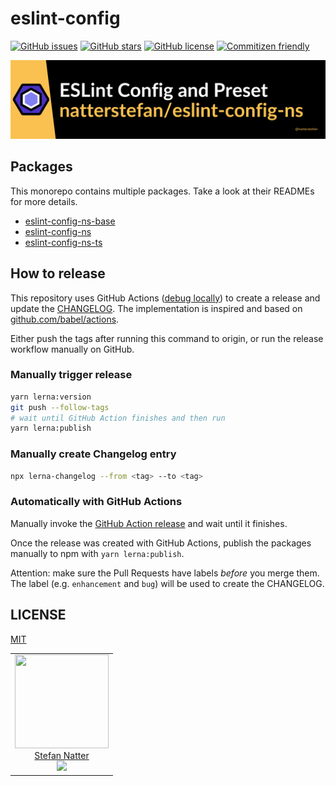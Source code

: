 # eslint-config

[![GitHub issues](https://img.shields.io/github/issues/natterstefan/eslint-config-ns)](https://github.com/natterstefan/eslint-config-ns/issues)
[![GitHub stars](https://img.shields.io/github/stars/natterstefan/eslint-config-ns)](https://github.com/natterstefan/eslint-config-ns/stargazers)
[![GitHub license](https://img.shields.io/github/license/natterstefan/eslint-config-ns)](https://github.com/natterstefan/eslint-config-ns/blob/main/LICENSE)
[![Commitizen friendly](https://img.shields.io/badge/commitizen-friendly-brightgreen.svg)](http://commitizen.github.io/cz-cli/)

![natterstefan/eslint-config-ns](./assets/github.png)

## Packages

This monorepo contains multiple packages. Take a look at their READMEs for more
details.

- [eslint-config-ns-base](./packages/eslint-config-ns-base/README.md)
- [eslint-config-ns](./packages/eslint-config-ns/README.md)
- [eslint-config-ns-ts](./packages/eslint-config-ns-ts/README.md)

## How to release

This repository uses GitHub Actions
([debug locally](https://github.com/nektos/act)) to create a release and update
the [CHANGELOG](CHANGELOG.md). The implementation is inspired and based on
[github.com/babel/actions](https://github.com/babel/actions/tree/bb571b895aa20aaa3ee4ef58adcde364416acc9a).

Either push the tags after running this command to origin, or run the release
workflow manually on GitHub.

### Manually trigger release

```bash
yarn lerna:version
git push --follow-tags
# wait until GitHub Action finishes and then run
yarn lerna:publish
```

### Manually create Changelog entry

```bash
npx lerna-changelog --from <tag> --to <tag>
```

### Automatically with GitHub Actions

Manually invoke the
[GitHub Action release](https://github.com/natterstefan/eslint-config-ns/actions/workflows/release.yml)
and wait until it finishes.

Once the release was created with GitHub Actions, publish the packages manually
to npm with `yarn lerna:publish`.

Attention: make sure the Pull Requests have labels _before_ you merge them. The
label (e.g. `enhancement` and `bug`) will be used to create the CHANGELOG.

## LICENSE

[MIT](LICENSE)

<!-- prettier-ignore-start -->
<!-- markdownlint-disable -->
<table>
  <tbody>
    <tr>
      <td align="center">
        <a href="https://github.com/natterstefan">
          <img width="150" height="150" src="https://github.com/natterstefan.png?v=3&s=150">
          </br>
          Stefan Natter
        </a>
        <div>
          <a href="https://twitter.com/natterstefan">
            <img src="https://img.shields.io/twitter/follow/natterstefan.svg?style=social&label=Follow" />
          </a>
        </div>
      </td>
    </tr>
  <tbody>
</table>
<!-- markdownlint-enable -->
<!-- prettier-ignore-end -->
